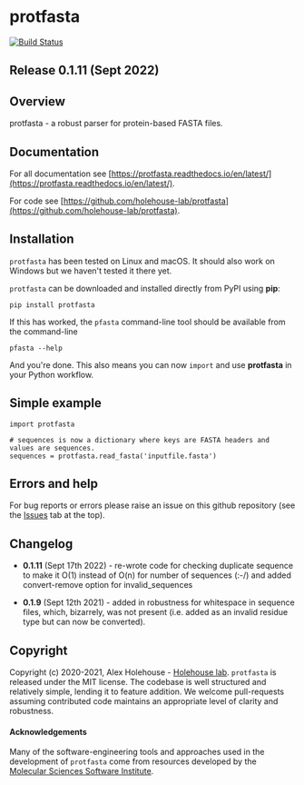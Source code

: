 protfasta
==============================
[//]: # (Badges)
[![Build Status](https://travis-ci.org/holehouse-lab/protfasta.svg?branch=master)](https://travis-ci.org/holehouse-lab/protfasta)

## Release 0.1.11 (Sept 2022)

## Overview
protfasta - a robust parser for protein-based FASTA files.

## Documentation

For all documentation see [https://protfasta.readthedocs.io/en/latest/](https://protfasta.readthedocs.io/en/latest/).

For code see [https://github.com/holehouse-lab/protfasta](https://github.com/holehouse-lab/protfasta).


## Installation

`protfasta` has been tested on Linux and macOS. It should also work on Windows but we haven't tested it there yet. 

`protfasta` can be downloaded and installed directly from PyPI using **pip**:

    pip install protfasta

If this has worked, the `pfasta` command-line tool should be available from the command-line

    pfasta --help

And you're done. This also means you can now ``import`` and use **protfasta** in your Python workflow. 

## Simple example

	import protfasta

	# sequences is now a dictionary where keys are FASTA headers and values are sequences.
    sequences = protfasta.read_fasta('inputfile.fasta')


## Errors and help
For bug reports or errors please raise an issue on this github repository (see the [Issues](https://github.com/holehouse-lab/protfasta/issues) tab at the top).

## Changelog
* **0.1.11** (Sept 17th 2022) - re-wrote code for checking duplicate sequence to make it O(1) instead of O(n) for number of sequences (:-/) and added convert-remove option for invalid_sequences

* **0.1.9** (Sept 12th 2021) - added in robustness for whitespace in sequence files, which, bizarrely, was not present (i.e. added as an invalid residue type but can now be converted).


## Copyright

Copyright (c) 2020-2021, Alex Holehouse  - [Holehouse lab](http://holehouse.wustl.edu/). `protfasta` is released under the MIT license. The codebase is well structured and relatively simple, lending it to feature addition. We welcome pull-requests assuming contributed code maintains an appropriate level of clarity and robustness. 


#### Acknowledgements
 
Many of the software-engineering tools and approaches used in the development of `protfasta` come from resources developed by the [Molecular Sciences Software Institute](https://molssi.org/).
